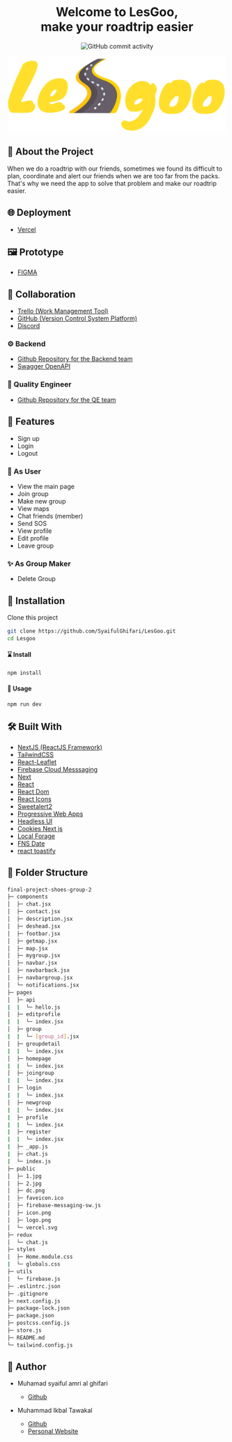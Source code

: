 <div align="center">
  <h1>Welcome to LesGoo,<br> make your roadtrip easier</h1>

![GitHub commit activity](https://img.shields.io/github/commit-activity/m/SyaifulGhifari/LesGoo)

<!-- PROJECT LOGO -->

<img src="public/logo.png" alt="Logo" width="500" height="auto" />
</div>

## 📑 About the Project

When we do a roadtrip with our friends, sometimes we found its difficult to plan, coordinate and alert our friends when we are too far from the packs. That's why we need the app to solve that problem and make our roadtrip easier.

## 🌐 Deployment

- [Vercel](https://les-goo.vercel.app/)

## 🖼 Prototype

- [FIGMA](https://www.figma.com/file/jMBzc4iIBLjwRcB5A1FL15/Prototype?node-id=0%3A1)

## 🤝 Collaboration

- [Trello (Work Management Tool)](https://trello.com/)
- [GitHub (Version Control System Platform)](https://github.com/SyaifulGhifari/LesGoo)
- [Discord](https://discord.com/)

### ⚙ Backend

- [Github Repository for the Backend team](https://github.com/dh-atha/LesGooBackend)
- [Swagger OpenAPI](https://app.swaggerhub.com/apis/faqihassyfa/LesGoo/1.0.0#/Groups/get_group__id_)

### 🔎 Quality Engineer

- [Github Repository for the QE team](https://github.com/aufaathallah82/Capstone-Alterra-LesGoo-Selenium)

## 🔮 Features

- Sign up
- Login
- Logout

### 🌟 As User

- View the main page
- Join group
- Make new group
- View maps
- Chat friends (member)
- Send SOS
- View profile
- Edit profile
- Leave group

### ✨ As Group Maker

- Delete Group

## 🧰 Installation

Clone this project

```sh
git clone https://github.com/SyaifulGhifari/LesGoo.git
cd Lesgoo
```

#### ⌛ Install

```sh
npm install
```

#### 🚀 Usage

```sh
npm run dev
```

## 🛠️ Built With

- [NextJS (ReactJS Framework)](https://nextjs.org/)
- [TailwindCSS](https://tailwindcss.com/)
- [React-Leaflet](https://react-leaflet.js.org/)
- [Firebase Cloud Messsaging](https://firebase.google.com/docs/cloud-messaging)
- [Next](https://www.npmjs.com/package/next)
- [React](https://www.npmjs.com/package/react)
- [React Dom](https://www.npmjs.com/package/react-dom)
- [React Icons](https://www.npmjs.com/package/react-icons)
- [Sweetalert2](https://www.npmjs.com/package/sweetalert2)
- [Progressive Web Apps](https://web.dev/progressive-web-apps/)
- [Headless UI](https://headlessui.com/)
- [Cookies Next js](https://www.npmjs.com/package/cookies-next)
- [Local Forage](https://www.npmjs.com/package/localforage)
- [FNS Date](https://www.npmjs.com/package/date-fns)
- [react toastify](https://www.npmjs.com/package/react-toastify)

## 📁 Folder Structure

```sh
final-project-shoes-group-2
├─ components
│  ├─ chat.jsx
│  ├─ contact.jsx
│  ├─ description.jsx
│  ├─ deshead.jsx
│  ├─ footbar.jsx
│  ├─ getmap.jsx
│  ├─ map.jsx
│  ├─ mygroup.jsx
│  ├─ navbar.jsx
│  ├─ navbarback.jsx
│  ├─ navbargroup.jsx
│  └─ notifications.jsx
├─ pages
│  ├─ api
|  |  └─ hello.js
│  ├─ editprofile
|  |  └─ index.jsx
│  ├─ group
|  |  └─ [group_id].jsx
│  ├─ groupdetail
|  |  └─ index.jsx
│  ├─ homepage
|  |  └─ index.jsx
│  ├─ joingroup
|  |  └─ index.jsx
│  ├─ login
|  |  └─ index.jsx
│  ├─ newgroup
|  |  └─ index.jsx
|  ├─ profile
|  |  └─ index.jsx
|  ├─ register
|  |  └─ index.jsx
|  ├─ _app.js
|  ├─ chat.js
|  └─ index.js
├─ public
│  ├─ 1.jpg
│  ├─ 2.jpg
│  ├─ dc.png
│  ├─ faveicon.ico
│  ├─ firebase-messaging-sw.js
│  ├─ icon.png
│  ├─ logo.png
│  └─ vercel.svg
├─ redux
│  └─ chat.js
├─ styles
│  ├─ Home.module.css
|  └─ globals.css
├─ utils
│  └─ firebase.js
├─ .eslintrc.json
├─ .gitignore
├─ next.config.js
├─ package-lock.json
├─ package.json
├─ postcss.config.js
├─ store.js
├─ README.md
└─ tailwind.config.js

```

<!-- CONTACT -->

## 🤖 Author

- Muhamad syaiful amri al ghifari
  - [Github](https://github.com/SyaifulGhifari)

- Muhammad Ikbal Tawakal
  - [Github](https://github.com/tawakalmit)
  - [Personal Website](https://www.mikbaltawakal.cf/)
